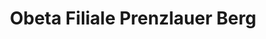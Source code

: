 ---
title: "Obeta Filiale Prenzlauer Berg"
url: /berlin/obeta-filiale-prenzlauer-berg/
shop: Elektronik
---